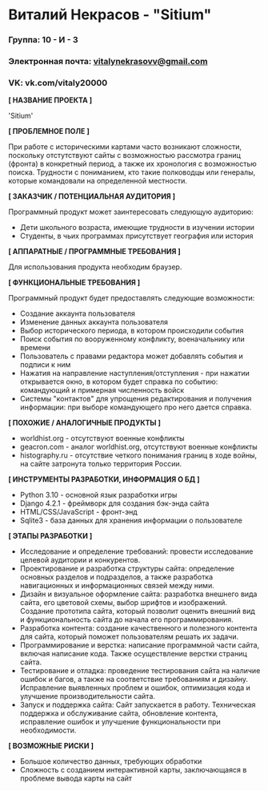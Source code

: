 # Виталий Некрасов - "Sitium"

### Группа: 10 - И - 3
### Электронная почта: vitalynekrasovv@gmail.com
### VK: vk.com/vitaly20000


**[ НАЗВАНИЕ ПРОЕКТА ]**

'Sitium'

**[ ПРОБЛЕМНОЕ ПОЛЕ ]**

При работе с историческими картами часто возникают сложности, поскольку отстутствуют сайты с возможностью рассмотра границ (фронта) в конкретный период, а также их хронология с возможностью поиска. Трудности с пониманием, кто такие полководцы или генералы, которые командовали на определенной местности.

**[ ЗАКАЗЧИК / ПОТЕНЦИАЛЬНАЯ АУДИТОРИЯ ]**

Программный продукт может заинтересовать следующую аудиторию:

* Дети школьного возраста, имеющие трудности в изучении истории
* Студенты, в чьих программах присутствует география или история

**[ АППАРАТНЫЕ / ПРОГРАММНЫЕ ТРЕБОВАНИЯ ]**

Для использования продукта необходим браузер.



**[ ФУНКЦИОНАЛЬНЫЕ ТРЕБОВАНИЯ ]**

Программный продукт будет предоставлять следующие возможности:
* Создание аккаунта пользователя
* Изменение данных аккаунта пользователя
* Выбор исторического периода, в котором происходили события
* Поиск события по вооруженному конфликту, военачальнику или времени
* Пользователь с правами редактора может добавлять события и подписи к ним
* Нажатия на направление наступления/отступления - при нажатии открывается окно, в котором будет справка по событию: командующий и примерная численность войск
* Системы "контактов" для упрощения редактирования и получения информации: при выборе командующего про него дается справка.

**[ ПОХОЖИЕ / АНАЛОГИЧНЫЕ ПРОДУКТЫ ]**

* worldhist.org - отсутствуют военные конфликты
* geacron.com - аналог worldhist.org, отсутствуют военные конфликты
* histography.ru - отсутствие четкого понимания границ в ходе войны, на сайте затронута только территория России.

**[ ИНСТРУМЕНТЫ РАЗРАБОТКИ, ИНФОРМАЦИЯ О БД ]**

*	Python 3.10 - основной язык разработки игры
*	Django 4.2.1 - фреймворк для создания бэк-энда сайта
*	HTML/CSS/JavaScript - фронт-энд
*	Sqlite3 - база данных для хранения информации о пользователе

**[ ЭТАПЫ РАЗРАБОТКИ ]**

* Исследование и определение требований: провести исследование целевой аудитории и конкурентов.
* Проектирование и разработка структуры сайта: определение основных разделов и подразделов, а также разработка навигационных и информационных связей между ними.
* Дизайн и визуальное оформление сайта: разработка внешнего вида сайта, его цветовой схемы, выбор шрифтов и изображений. Создание прототипа сайта, который позволит оценить внешний вид и функциональность сайта до начала его программирования.
* Разработка контента: создание качественного и полезного контента для сайта, который поможет пользователям решать их задачи.
* Программирование и верстка: написание программной части сайта, включая написание кода. Также осуществление верстки страниц сайта.
* Тестирование и отладка: проведение тестирования сайта на наличие ошибок и багов, а также на соответствие требованиям и дизайну. Исправление выявленных проблем и ошибок, оптимизация кода и улучшение производительности сайта.
* Запуск и поддержка сайта: Сайт запускается в работу. Техническая поддержка и обслуживание сайта, обновление контента, исправление ошибок и улучшение функциональности при необходимости.


**[ ВОЗМОЖНЫЕ РИСКИ ]**

* Большое количество данных, требующих обработки
* Сложность с созданием интерактивной карты, заключающаяся в проблеме вывода карты на сайт


